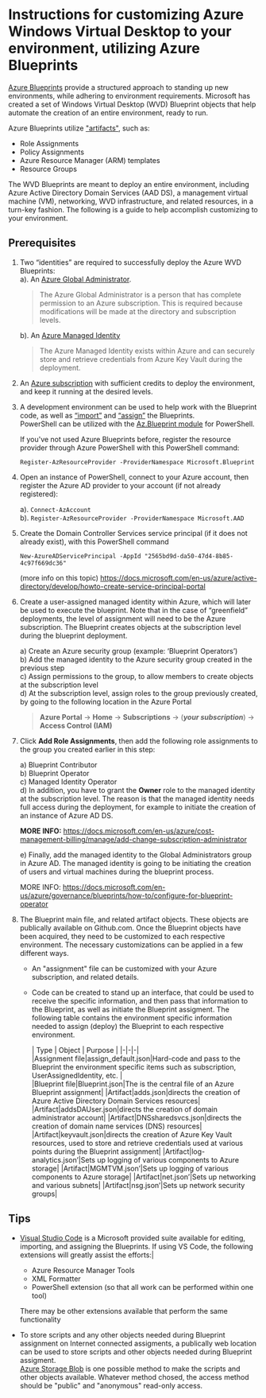# Instructions for customizing Azure Windows Virtual Desktop to your environment, utilizing Azure Blueprints  

[Azure Blueprints](https://docs.microsoft.com/en-us/azure/governance/blueprints/overview) provide a structured approach to standing up new environments, while adhering to environment requirements.  Microsoft has created a set of Windows Virtual Desktop (WVD) Blueprint objects that help automate the creation of an entire environment, ready to run.  
  
Azure Blueprints utilize ["artifacts"](https://docs.microsoft.com/en-us/azure/governance/blueprints/overview#blueprint-definition), such as:

* Role Assignments
* Policy Assignments
* Azure Resource Manager (ARM) templates
* Resource Groups

The WVD Blueprints are meant to deploy an entire environment, including Azure Active Directory Domain Services (AAD DS), a management virtual machine (VM), networking, WVD infrastructure, and related resources, in a turn-key fashion.   The following is a guide to help accomplish customizing to your environment.  
## Prerequisites    
1.	Two “identities” are required to successfully deploy the Azure WVD Blueprints:  
    a).	An [Azure Global Administrator](https://docs.microsoft.com/en-us/azure/active-directory/roles/permissions-reference).  
    > The Azure Global Administrator is a person that has complete permission to an Azure subscription. This is required because modifications will be made at the directory and subscription levels.

    b).	An [Azure Managed Identity](https://docs.microsoft.com/en-us/azure/active-directory/managed-identities-azure-resources/overview)  
    > The Azure Managed Identity exists within Azure and can securely store and retrieve credentials from Azure Key Vault during the deployment.  

2.	An [Azure subscription](https://azure.microsoft.com/en-us/free/) with sufficient credits to deploy the environment, and keep it running at the desired levels.  

3.	A development environment can be used to help work with the Blueprint code, as well as [“import”](https://docs.microsoft.com/en-us/azure/governance/blueprints/how-to/import-export-ps) and [“assign”](https://docs.microsoft.com/en-us/azure/governance/blueprints/how-to/manage-assignments-ps) the Blueprints.  
   PowerShell can be utilized with the [Az.Blueprint module](https://docs.microsoft.com/en-us/azure/governance/blueprints/how-to/manage-assignments-ps#add-the-azblueprint-module) for PowerShell.  

    If you've not used Azure Blueprints before, register the resource provider through Azure PowerShell with this PowerShell command:  

    `Register-AzResourceProvider -ProviderNamespace Microsoft.Blueprint`

4.	Open an instance of PowerShell, connect to your Azure account, then register the Azure AD provider to your account (if not already registered):

    a).	`Connect-AzAccount`  
    b).	`Register-AzResourceProvider -ProviderNamespace Microsoft.AAD`

5.	Create the Domain Controller Services service principal (if it does not already exist), with this PowerShell command

    `New-AzureADServicePrincipal -AppId "2565bd9d-da50-47d4-8b85-4c97f669dc36"`

    (more info on this topic) https://docs.microsoft.com/en-us/azure/active-directory/develop/howto-create-service-principal-portal

6.	Create a user-assigned managed identity within Azure, which will later be used to execute the blueprint.  Note that in the case of “greenfield” deployments, the level of assignment will need to be the Azure subscription.  The Blueprint creates objects at the subscription level during the blueprint deployment.

    a) Create an Azure security group (example: ‘Blueprint Operators’)  
    b) Add the managed identity to the Azure security group created in the previous step  
    c) Assign permissions to the group, to allow members to create objects at the subscription level  
    d) At the subscription level, assign roles to the group previously created, by going to the following location in the Azure Portal  
       > **Azure Portal** -> **Home** -> **Subscriptions** -> (***your subscription***) -> **Access Control (IAM)**

7.	Click **Add Role Assignments**, then add the following role assignments to the group you created earlier in this step:

    a)	Blueprint Contributor  
    b)	Blueprint Operator  
    c)	Managed Identity Operator  
    d)	In addition, you have to grant the **Owner** role to the managed identity at the subscription level.  The reason is that the managed identity needs full access during the deployment, for example to initiate the creation of an instance of Azure AD DS.  

    **MORE INFO:** https://docs.microsoft.com/en-us/azure/cost-management-billing/manage/add-change-subscription-administrator  

    e)	Finally, add the managed identity to the Global Administrators group in Azure AD.  The managed identity is going to be initiating the creation of users and virtual machines during the blueprint process.

    MORE INFO: https://docs.microsoft.com/en-us/azure/governance/blueprints/how-to/configure-for-blueprint-operator  

8.  The Blueprint main file, and related artifact objects. These objects are publically available on Github.com. Once the Blueprint objects have been acquired, they need to be customized to each respective environment. The necessary customizations can be applied in a few different ways.

    - An "assignment" file can be customized with your Azure subscription, and related details.
    - Code can be created to stand up an interface, that could be used to receive the specific information, and then pass that information to the Blueprint, as well as initiate the Blueprint assigment. The following table contains the environment specific information needed to assign (deploy) the Blueprint to each respective environment.  

      | Type | Object | Purpose |
    |-|-|-|  
    |Assignment file|assign_default.json|Hard-code and pass to the Blueprint the environment specific items such as subscription, UserAssignedIdentity, etc. |  
    |Blueprint file|Blueprint.json|The is the central file of an Azure Blueprint assignment|
    |Artifact|adds.json|directs the creation of Azure Active Directory Domain Services resources|
    |Artifact|addsDAUser.json|directs the creation of domain administrator account|
    |Artifact|DNSsharedsvcs.json|directs the creation of domain name services (DNS) resources|
    |Artifact|keyvault.json|directs the creation of Azure Key Vault resources, used to store and retrieve credentials used at various points during the Blueprint assignment|
    |Artifact|log-analytics.json’|Sets up logging of various components to Azure storage|
    |Artifact|MGMTVM.json’|Sets up logging of various components to Azure storage|
    |Artifact|net.json’|Sets up networking and various subnets|
    |Artifact|nsg.json’|Sets up network security groups|

## Tips

- [Visual Studio Code](https://code.visualstudio.com/) is a Microsoft provided suite available for editing, importing, and assigning the Blueprints. If using VS Code, the following extensions will greatly assist the efforts:|
   
   - Azure Resource Manager Tools  
   - XML Formatter  
   - PowerShell extension (so that all work can be performed within one tool)  

   There may be other extensions available that perform the same functionality

- To store scripts and any other objects needed during Blueprint assignment on Internet connected assigments, a publically web location can be used to store scripts and other objects needed during Blueprint assigment.  
[Azure Storage Blob](https://azure.microsoft.com/en-us/services/storage/blobs/) is one possible method to make the scripts and other objects available.
Whatever method chosed, the access method should be "public" and "anonymous" read-only access.


